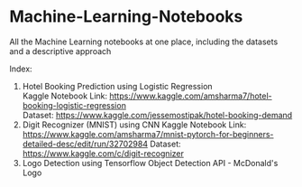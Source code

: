 # Machine-Learning-Notebooks
All the Machine Learning notebooks at one place, including the datasets and a descriptive approach

Index:
1. Hotel Booking Prediction using Logistic Regression  
Kaggle Notebook Link: https://www.kaggle.com/amsharma7/hotel-booking-logistic-regression  
Dataset: https://www.kaggle.com/jessemostipak/hotel-booking-demand
2. Digit Recognizer (MNIST) using CNN
Kaggle Notebook Link: https://www.kaggle.com/amsharma7/mnist-pytorch-for-beginners-detailed-desc/edit/run/32702984
Dataset: https://www.kaggle.com/c/digit-recognizer
3. Logo Detection using Tensorflow Object Detection API - McDonald's Logo


